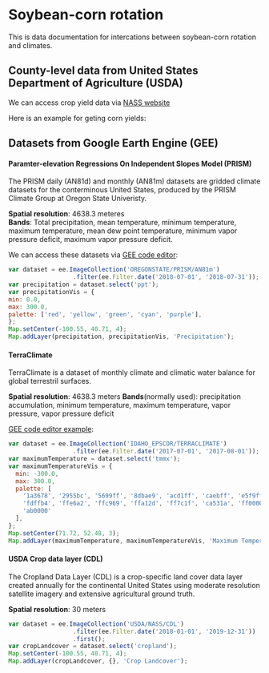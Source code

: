 # Soybean-corn rotation

This is data documentation for intercations between soybean-corn rotation and climates.

## County-level data from United States Department of Agriculture (USDA)
We can access crop yield data via [NASS website](https://quickstats.nass.usda.gov/)

Here is an example for geting corn yields:  



## Datasets from Google Earth Engine (GEE)
#### Paramter-elevation Regressions On Independent Slopes Model (PRISM)
The PRISM daily (AN81d) and monthly (AN81m) datasets are gridded climate datasets for the conterminous United States, produced by the PRISM Climate Group at Oregon State Univeristy.

__Spatial resolution__: 4638.3 meteres  
__Bands__: Total precipitation, mean temperature, minimum temperature, maximum temperature, mean dew point temperature, minimum vapor pressure deficit, maximum vapor pressure deficit. 

We can access these datasets via [GEE code editor](https://developers.google.com/earth-engine/datasets/catalog/OREGONSTATE_PRISM_AN81m#description):  
```javascript
var dataset = ee.ImageCollection('OREGONSTATE/PRISM/AN81m')
                  .filter(ee.Filter.date('2018-07-01', '2018-07-31'));
var precipitation = dataset.select('ppt');
var precipitationVis = {
min: 0.0,
max: 300.0,
palette: ['red', 'yellow', 'green', 'cyan', 'purple'],
};
Map.setCenter(-100.55, 40.71, 4);
Map.addLayer(precipitation, precipitationVis, 'Precipitation');
```

#### TerraClimate
TerraClimate is a dataset of monthly climate and climatic water balance for global terrestril surfaces. 

__Spatial resolution__: 4638.3 meters
__Bands__(normally used): precipitation accumulation, minimum temperature, maximum temperature, vapor pressure, vapor pressure deficit

[GEE code editor example](https://developers.google.com/earth-engine/datasets/catalog/IDAHO_EPSCOR_TERRACLIMATE#bands):
```javascript
var dataset = ee.ImageCollection('IDAHO_EPSCOR/TERRACLIMATE')
                  .filter(ee.Filter.date('2017-07-01', '2017-08-01'));
var maximumTemperature = dataset.select('tmmx');
var maximumTemperatureVis = {
  min: -300.0,
  max: 300.0,
  palette: [
    '1a3678', '2955bc', '5699ff', '8dbae9', 'acd1ff', 'caebff', 'e5f9ff',
    'fdffb4', 'ffe6a2', 'ffc969', 'ffa12d', 'ff7c1f', 'ca531a', 'ff0000',
    'ab0000'
  ],
};
Map.setCenter(71.72, 52.48, 3);
Map.addLayer(maximumTemperature, maximumTemperatureVis, 'Maximum Temperature');
```

#### USDA Crop data layer (CDL)
The Cropland Data Layer (CDL) is a crop-specific land cover data layer created annually for the continental United States using moderate resolution satellite imagery and extensive agricultural ground truth.

__Spatial resolution__: 30 meters
```javascript
var dataset = ee.ImageCollection('USDA/NASS/CDL')
                  .filter(ee.Filter.date('2018-01-01', '2019-12-31'))
                  .first();
var cropLandcover = dataset.select('cropland');
Map.setCenter(-100.55, 40.71, 4);
Map.addLayer(cropLandcover, {}, 'Crop Landcover');
```